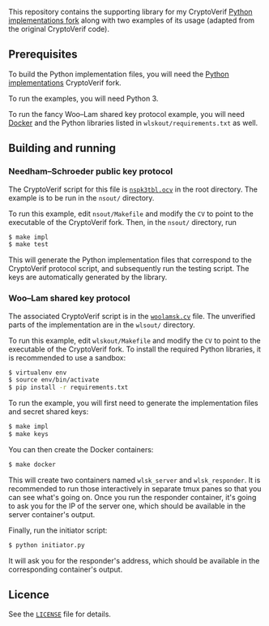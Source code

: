 This repository contains the supporting library for my CryptoVerif [Python implementations fork](https://github.com/mgrabovsky/cryptoverif-py) along with two examples of its usage (adapted from the original CryptoVerif code).


## Prerequisites

To build the Python implementation files, you will need the [Python implementations](https://github.com/mgrabovsky/cryptoverif-py-lib) CryptoVerif fork.

To run the examples, you will need Python 3.

To run the fancy Woo–Lam shared key protocol example, you will need [Docker](http://www.docker.com/) and the Python libraries listed in `wlskout/requirements.txt` as well.

## Building and running

### Needham–Schroeder public key protocol

The CryptoVerif script for this file is [`nspk3tbl.ocv`](./nspk3tbl.ocv) in the root directory. The example is to be run in the `nsout/` directory.

To run this example, edit `nsout/Makefile` and modify the `CV` to point to the executable of the CryptoVerif fork. Then, in the `nsout/` directory, run
```sh
$ make impl
$ make test
```

This will generate the Python implementation files that correspond to the CryptoVerif protocol script, and subsequently run the testing script. The keys are automatically generated by the library.

### Woo–Lam shared key protocol

The associated CryptoVerif script is in the [`woolamsk.cv`](./woolamsk.cv) file. The unverified parts of the implementation are in the `wlsout/` directory.

To run this example, edit `wlskout/Makefile` and modify the `CV` to point to the executable of the CryptoVerif fork. To install the required Python libraries, it is recommended to use a sandbox:
```sh
$ virtualenv env
$ source env/bin/activate
$ pip install -r requirements.txt
```

To run the example, you will first need to generate the implementation files and secret shared keys:
```sh
$ make impl
$ make keys
```

You can then create the Docker containers:
```sh
$ make docker
```

This will create two containers named `wlsk_server` and `wlsk_responder`. It is recommended to run those interactively in separate tmux panes so that you can see what's going on. Once you run the responder container, it's going to ask you for the IP of the server one, which should be available in the server container's output.

Finally, run the initiator script:
```sh
$ python initiator.py
```

It will ask you for the responder's address, which should be available in the corresponding container's output.

## Licence

See the [`LICENSE`](./LICENSE) file for details.

